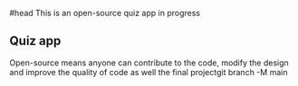 #head
This is an open-source quiz app in progress 

## Quiz app
Open-source means anyone can contribute to the code, modify the design and improve the quality of code as well the final projectgit branch -M main